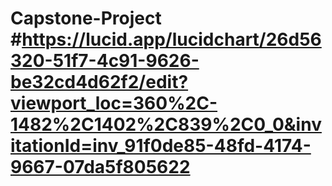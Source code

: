 # Capstone-Project #https://lucid.app/lucidchart/26d56320-51f7-4c91-9626-be32cd4d62f2/edit?viewport_loc=360%2C-1482%2C1402%2C839%2C0_0&invitationId=inv_91f0de85-48fd-4174-9667-07da5f805622
